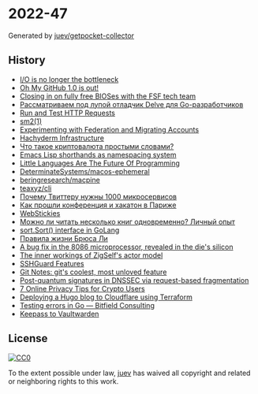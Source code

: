 # 2022-47

Generated by [juev/getpocket-collector](https://github.com/juev/getpocket-collector)

## History

- [I/O is no longer the bottleneck](https://benhoyt.com/writings/io-is-no-longer-the-bottleneck)
- [Oh My GitHub 1.0 is out!](https://en.liujiacai.net/2022/11/26/oh-my-github-1-0)
- [Closing in on fully free BIOSes with the FSF tech team](https://fsf.org/blogs/sysadmin/closing-in-on-fully-free-bioses-with-the-fsf-tech-team)
- [Рассматриваем под лупой отладчик Delve для Go-разработчиков](https://habr.com/ru/company/ozontech/blog/701198)
- [Run and Test HTTP Requests](https://hurl.dev/index.html)
- [sm2(1)](https://len.falken.directory/code/sm2.git)
- [Experimenting with Federation and Migrating Accounts](https://medium.com/@kris-nova/experimenting-with-federation-and-migrating-accounts-eae61a688c3c)
- [Hachyderm Infrastructure](https://medium.com/@kris-nova/hachyderm-infrastructure-74f518bc7472)
- [Что такое криптовалюта простыми словами?](https://news.garantex.io/chto-takoe-kriptovalyuta-prostymi-slovami)
- [Emacs Lisp shorthands as namespacing system](https://andreyorst.gitlab.io/posts/2022-11-01-emacs-lisp-shorthands-as-namespacing-system)
- [Little Languages Are The Future Of Programming](https://chreke.com/little-languages.html)
- [DeterminateSystems/macos-ephemeral](https://github.com/DeterminateSystems/macos-ephemeral)
- [beringresearch/macpine](https://github.com/beringresearch/macpine)
- [teaxyz/cli](https://github.com/teaxyz/cli)
- [Почему Твиттеру нужны 1000 микросервисов](https://habr.com/ru/post/701788)
- [Как прошли конференция и хакатон в Париже](https://internetborders.net/paris-report)
- [WebStickies](https://lawrencehook.com/ws)
- [Можно ли читать несколько книг одновременно? Личный опыт](https://livelib.ru/author/1759900/post/109867-mozhno-li-chitat-neskolko-knig-odnovremenno-lichnyj-opyt)
- [sort.Sort() interface in GoLang](https://medium.com/@kdnotes/sort-sort-interface-in-golang-1d263d96956d)
- [Правила жизни Брюса Ли](https://pravilamag.ru/hero/45-bruce-lee)
- [A bug fix in the 8086 microprocessor, revealed in the die's silicon](https://righto.com/2022/11/a-bug-fix-in-8086-microprocessor.html)
- [The inner workings of ZigSelf's actor model](https://sin-ack.github.io/posts/zigself-actor)
- [SSHGuard Features](https://sshguard.net)
- [Git Notes: git's coolest, most unloved­ feature](https://tylercipriani.com/blog/2022/11/19/git-notes-gits-coolest-most-unloved-feature)
- [Post-quantum signatures in DNSSEC via request-based fragmentation](https://douglas.stebila.ca/research/papers/EPRINT-GoeSte22)
- [7 Online Privacy Tips for Crypto Users](https://trustwallet.com/blog/7-online-privacy-tips-for-crypto-users)
- [Deploying a Hugo blog to Cloudflare using Terraform](https://bit.ly/3u7sQ61)
- [Testing errors in Go — Bitfield Consulting](https://bitfieldconsulting.com/golang/testing-errors)
- [Keepass to Vaultwarden](https://nanoy.fr/post/keepass-to-vaultwarden)

## License

[![CC0](https://mirrors.creativecommons.org/presskit/buttons/88x31/svg/cc-zero.svg)](https://creativecommons.org/publicdomain/zero/1.0/)

To the extent possible under law, [juev](https://github.com/juev) has waived all copyright and related or neighboring rights to this work.
